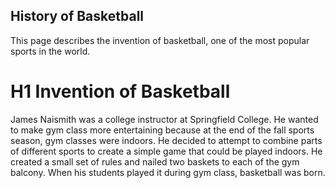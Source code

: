 ## History of Basketball

This page describes the invention of basketball, one of the most popular sports in the world. 

# H1 Invention of Basketball

James Naismith was a college instructor at Springfield College. He wanted to make gym class more entertaining because at the end of the fall sports season, gym classes were indoors. He decided to attempt to combine parts of different sports to create a simple game that could be played indoors. He created a small set of rules and nailed two baskets to each of the gym balcony. When his students played it during gym class, basketball was born. 
